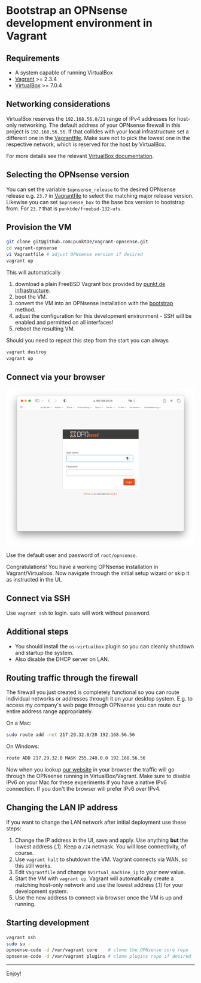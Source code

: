 Bootstrap an OPNsense development environment in Vagrant
========================================================

Requirements
------------

* A system capable of running VirtualBox
* [Vagrant](https://www.vagrantup.com) >= 2.3.4
* [VirtualBox](https://www.virtualbox.org) >= 7.0.4

Networking considerations
-------------------------

VirtualBox reserves the `192.168.56.0/21` range of IPv4 addresses for host-only networking.
The default address of your OPNsense firewall in this project is `192.168.56.56`. If that collides
with your local infrastructure set a different one in the [Vagrantfile](Vagrantfile). Make sure
not to pick the lowest one in the respective network, which is reserved for the host by VirtualBox.

For more details see the relevant [VirtualBox documentation](https://www.virtualbox.org/manual/ch06.html#network_hostonly).

Selecting the OPNsense version
------------------------------

You can set the variable `$opnsense_release` to the desired OPNsense release e.g. `23.7` in [Vagrantfile](Vagrantfile)
to select the matching major release version. Likewise you can set `$opnsense_box` to the base box version
to bootstrap from. For `23.7` that is `punktde/freebsd-132-ufs`.

Provision the VM
----------------

```sh
git clone git@github.com:punktDe/vagrant-opnsense.git
cd vagrant-opnsense
vi Vagrantfile # adjust OPNsense version if desired
vagrant up
```

This will automatically

1. download a plain FreeBSD Vagrant box provided by [punkt.de infrastructure](https://infrastructure.punkt.de/).
2. boot the VM.
3. convert the VM into an OPNsense installation with the [bootstrap](https://github.com/opnsense/update/) method.
4. adjust the configuration for this development environment - SSH will be enabled and permitted on all interfaces!
5. reboot the resulting VM.

Should you need to repeat this step from the start you can always

```sh
vagrant destroy
vagrant up
```

Connect via your browser
------------------------

![Browser](img/browser.png)

Use the default user and password of `root/opnsense`.

Congratulations! You have a working OPNsense installation in Vagrant/Virtualbox.
Now navigate through the initial setup wizard or skip it as instructed in the UI.

Connect via SSH
---------------

Use `vagrant ssh` to login. `sudo` will work without password.

Additional steps
----------------

* You should install the `os-virtualbox` plugin so you can cleanly shutdown and startup the system.
* Also disable the DHCP server on LAN.

Routing traffic through the firewall
------------------------------------

The firewall you just created is completely functional so you can route individual networks or
addresses through it on your desktop system. E.g. to access my company's web page through OPNsense
you can route our entire address range appropriately.

On a Mac:

```sh
sudo route add -net 217.29.32.0/20 192.168.56.56
```

On Windows:

```cmd
route ADD 217.29.32.0 MASK 255.240.0.0 192.168.56.56
```

Now when you lookup [our website](https://infrastructure.punkt.de/) in your browser the traffic
will go through the OPNsense running in VirtualBox/Vagrant. Make sure to disable IPv6 on your Mac
for these experiments if you have a native IPv6 connection. If you don't the browser will prefer IPv6 over IPv4.

Changing the LAN IP address
---------------------------

If you want to change the LAN network after initial deployment use these steps:

1. Change the IP address in the UI, save and apply. Use anything **but** the lowest address (.1).
   Keep a `/24` netmask. You will lose connectivity, of course.
2. Use `vagrant halt` to shutdown the VM. Vagrant connects via WAN, so this still works.
3. Edit `Vagrantfile` and change `$virtual_machine_ip` to your new value.
4. Start the VM with `vagrant up`. Vagrant will automatically create a matching host-only network
   and use the lowest address (.1) for your development system.
5. Use the new address to connect via browser once the VM is up and running.

Starting development
--------------------

```sh
vagrant ssh
sudo su -
opnsense-code -d /var/vagrant core    # clone the OPNsense core repo
opnsense-code -d /var/vagrant plugins # clone plugins repo if desired
```

---
Enjoy!
